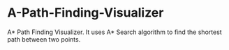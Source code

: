 # A-Path-Finding-Visualizer
A* Path Finding Visualizer. It uses A* Search algorithm to find the shortest path between two points.
